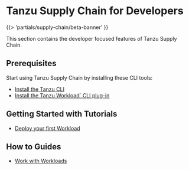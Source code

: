 # Tanzu Supply Chain for Developers

{{> 'partials/supply-chain/beta-banner' }}

This section contains the developer focused features of Tanzu Supply Chain.

## Prerequisites

Start using Tanzu Supply Chain by installing these CLI tools:

- [Install the Tanzu CLI](../../install-tanzu-cli.hbs.md#install-the-tanzu-cli)
- [Install the Tanzu Workload` CLI plug-in ](./how-to/install-the-cli.hbs.md)

## Getting Started with Tutorials

- [Deploy your first Workload](./tutorials/deploy-your-first-workload.hbs.md)

## How to Guides

- [Work with Workloads](./how-to/discover-workloads.hbs.md)